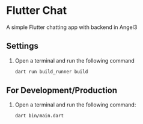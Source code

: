 # Flutter Chat

A simple Flutter chatting app with backend in Angel3

## Settings

1. Open a terminal and run the following command

    ```bash
    dart run build_runner build
    ```

## For Development/Production

1. Open a terminal and run the following command:

    ```bash
    dart bin/main.dart
    ```
